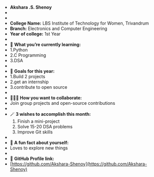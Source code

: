 - **Akshara .S. Shenoy**
-
-
- **College Name:** LBS Institute of Technology for Women, Trivandrum
- **Branch:** Electronics and Computer Engineering
- **Year of college:** 1st Year
-
- 🌱 **What you’re currently learning:**
- 1.Python
- 2.C Programming
- 3.DSA
-
- 🎯 **Goals for this year:**
- 1.Build 2 projects
- 2.get an internship
- 3.contribute to open source
-
- 🧑‍🤝‍🧑 **How you want to collaborate:**
- Join group projects and open-source contributions
-
- 🪄 **3 wishes to accomplish this month:**
  1. Finish a mini-project
  2. Solve 15-20 DSA problems
  3. Improve Git skills
-
- 💬 **A fun fact about yourself:**
- Loves to explore new things
-
- 🔗 **GitHub Profile link:**
- [https://github.com/Akshara-Shenoy](https://github.com/Akshara-Shenoy)

